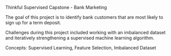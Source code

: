 Thinkful Supervised Capstone - Bank Marketing

The goal of this project is to identify bank customers that are most likely to sign up for a term deposit.

Challenges during this project included working with an imbalanced dataset and iteratively strengthening a supervised machine learning algorithm.

Concepts: Supervised Learning, Feature Selection, Imbalanced Dataset
